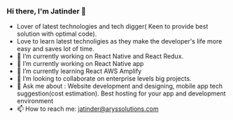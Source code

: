 ### Hi there, I'm Jatinder 👋
- Lover of latest technologies and tech digger( Keen to provide best solution with optimal code).
- Love to learn latest technoligies as they make the developer's life more easy and saves lot of time.
- 🔭 I’m currently working on React Native and React Redux.
- 🔭 I’m currently working on React Native app
- 🌱 I’m currently learning React AWS Amplify
- 👯 I’m looking to collaborate on enterprise levels big projects.
- 💬 Ask me about : Website development and designing, mobile app tech suggestion(cost estimation). Best hosting for your app and development environment
- 📫 How to reach me: jatinder@aryssolutions.com


